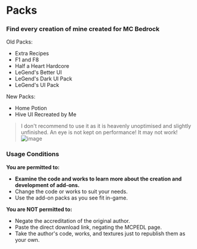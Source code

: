 # Packs

### Find every creation of mine created for MC Bedrock

Old Packs:

- Extra Recipes
- F1  and F8
- Half a Heart Hardcore
- LeGend's Better UI
- LeGend's Dark UI Pack
- LeGend's UI Pack

New Packs:

- Home Potion
- Hive UI Recreated by Me
> I don't recommend to use it as it is heavenly unoptimised and slightly unfinished. An eye is not kept on performance!
> It may not work!
![image](https://user-images.githubusercontent.com/98607285/232242344-ce7ab808-cf5a-4dab-ad19-ff91fdaccd9e.png)

### Usage Conditions

**You are permitted to:**

- **Examine the code and works to learn more about the creation and development of add-ons.**
- Change the code or works to suit your needs.
- Use the add-on packs as you see fit in-game.

**You are NOT permitted to:**

- Negate the accreditation of the original author.
- Paste the direct download link, negating the MCPEDL page.
- Take the author's code, works, and textures just to republish them as your own.

